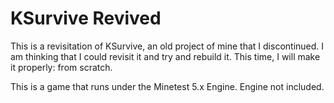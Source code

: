 # KSurvive Revived
This is a revisitation of KSurvive, an old project of mine that I discontinued. I am thinking that I could revisit it and try and rebuild it. This time, I will make it properly: from scratch.

This is a game that runs under the Minetest 5.x Engine. Engine not included.
